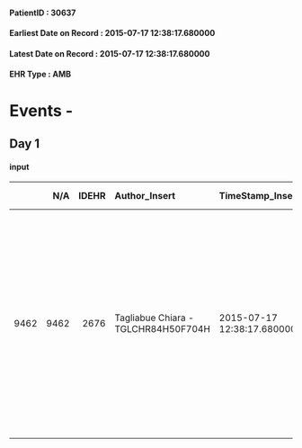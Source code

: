 
#### PatientID : 30637
#### Earliest Date on Record : 2015-07-17 12:38:17.680000
#### Latest Date on Record : 2015-07-17 12:38:17.680000
#### EHR Type : AMB

# Events - 

## Day 1

#### input
|      |    N/A |   IDEHR | Author_Insert                       | TimeStamp_Insert           | EHRType   |   PatientID |   IDDigitalSignDocument | persone_vicine   |   Unnamed: 0_x.1 |   IDANAMNESI_SOCIALE | Patient   | FamigliaAltro   | Paziente_T   | FamigliaAltro_T   |   Non_Rilevabile_x.1 | Note_Non_Rilevabile_x.1   | opt_Problemi   | Note_I                                                                                                                                                                                                           | ds_note_timori                                                                  | chk_contr_sintomi   | opt_paziente_a   | opt_famiglia_a   | opt_adeguatezza   | ds_note_ad                                                                                                                                                                   | opt_paziente_solo   | ds_note_con                                                                 | opt_presente_assente   | Presenza_minori   | Caregiver_principale   | opt_capacita     | ds_familiari_coinv   | opt_necessario   | opt_risorse_ec   | opt_paziente_psi   | opt_Ins_vol   | ds_note_prio                                                                                                                 | opt_paziente_ad   | opt_caregiver_ad   | opt_inv_civile   |   invalidita_perc | Needs     | Domestic partnership   | Fragility                    | opt_indennita_acc   | opt_famiglia_psi   |
|-----:|-------:|--------:|:------------------------------------|:---------------------------|:----------|------------:|------------------------:|:-----------------|-----------------:|---------------------:|:----------|:----------------|:-------------|:------------------|---------------------:|:--------------------------|:---------------|:-----------------------------------------------------------------------------------------------------------------------------------------------------------------------------------------------------------------|:--------------------------------------------------------------------------------|:--------------------|:-----------------|:-----------------|:------------------|:-----------------------------------------------------------------------------------------------------------------------------------------------------------------------------|:--------------------|:----------------------------------------------------------------------------|:-----------------------|:------------------|:-----------------------|:-----------------|:---------------------|:-----------------|:-----------------|:-------------------|:--------------|:-----------------------------------------------------------------------------------------------------------------------------|:------------------|:-------------------|:-----------------|------------------:|:----------|:-----------------------|:-----------------------------|:--------------------|:-------------------|
| 9462 |   9462 |    2676 | Tagliabue Chiara - TGLCHR84H50F704H | 2015-07-17 12:38:17.680000 | AMB       |       30637 |                  104486 | N/A              |             1153 |                  752 | Si#1      | Si#1            | No#0         | Si#1              |                    0 | NR                        | Si#1           | Recentemente √® stata comunicato al pz la recidiva di malattia, non √® informato della prognosi. La figlia √® apparsa centrata ed informato della terminalit√†. Ha precisato che non vogliono exitus a domicilio | La figlia vorrebbe il controllo dei sintomi in particolare che il pz non soffra | controllo sintomi#0 | Indefinite#2     | Congruenti#1     | Da valutare#2     | Le due figlie aiutano nell'assistenza, non ci sono altri parenti o amici che possano aiutare nell'assistenza. Le due figlie legittime del pz non partecipano all'assistenza. | No#0                | Il pz vive con la coniuge, che a sua volta ha subito un trapianto di fegato | Presente#1             | No#0              | spouse                 | Incrementabile#1 | daughters            | No#0             | Adeguate#1       | No#0               | Si#1          | Il bisogno espresso √® a livello clinico/assistenziale. Spiegato il setting domiciliare ed il senso della nostra assistenza. | Parziale#1        | Totale#2           | Si#1             |               100 | Clinici#0 | Coniuge/Convivente#0   | sovraccarico assistenziale#4 | No#0                | S√¨#1              |


